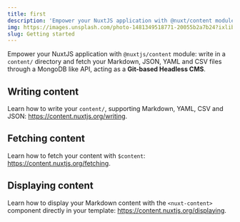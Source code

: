 ```yaml
---
title: first
description: 'Empower your NuxtJS application with @nuxt/content module: write in a content/ directory and fetch your Markdown, JSON, YAML and CSV files through a MongoDB like API, acting as a Git-based Headless CMS.'
img: https://images.unsplash.com/photo-1481349518771-20055b2a7b24?ixlib=rb-1.2.1&ixid=MnwxMjA3fDB8MHxwaG90by1wYWdlfHx8fGVufDB8fHx8&auto=format&fit=crop&w=2139&q=80
slug: Getting started
---
```


Empower your NuxtJS application with `@nuxtjs/content` module: write in a `content/` directory and fetch your Markdown, JSON, YAML and CSV files through a MongoDB like API, acting as a **Git-based Headless CMS**.

## Writing content

Learn how to write your `content/`, supporting Markdown, YAML, CSV and JSON: https://content.nuxtjs.org/writing.

## Fetching content

Learn how to fetch your content with `$content`: https://content.nuxtjs.org/fetching.

## Displaying content

Learn how to display your Markdown content with the `<nuxt-content>` component directly in your template: https://content.nuxtjs.org/displaying.
